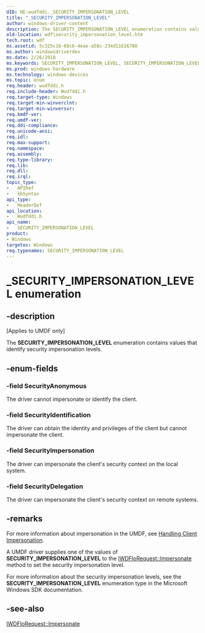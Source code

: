```yaml
---
UID: NE:wudfddi._SECURITY_IMPERSONATION_LEVEL
title: "_SECURITY_IMPERSONATION_LEVEL"
author: windows-driver-content
description: The SECURITY_IMPERSONATION_LEVEL enumeration contains values that identify security impersonation levels.
old-location: wdf\security_impersonation_level.htm
tech.root: wdf
ms.assetid: 5c325c16-6bc6-4eae-a58c-234d11616780
ms.author: windowsdriverdev
ms.date: 2/26/2018
ms.keywords: SECURITY_IMPERSONATION_LEVEL, SECURITY_IMPERSONATION_LEVEL enumeration, SecurityAnonymous, SecurityDelegation, SecurityIdentification, SecurityImpersonation, _SECURITY_IMPERSONATION_LEVEL, umdf.security_impersonation_level, umdfstructs_f81ccb0e-4b8c-4a8a-bdd3-4b4a45a750ab.xml, wdf.security_impersonation_level, wudfddi/SECURITY_IMPERSONATION_LEVEL, wudfddi/SecurityAnonymous, wudfddi/SecurityDelegation, wudfddi/SecurityIdentification, wudfddi/SecurityImpersonation
ms.prod: windows-hardware
ms.technology: windows-devices
ms.topic: enum
req.header: wudfddi.h
req.include-header: Wudfddi.h
req.target-type: Windows
req.target-min-winverclnt: 
req.target-min-winversvr: 
req.kmdf-ver: 
req.umdf-ver: 
req.ddi-compliance: 
req.unicode-ansi: 
req.idl: 
req.max-support: 
req.namespace: 
req.assembly: 
req.type-library: 
req.lib: 
req.dll: 
req.irql: 
topic_type:
-	APIRef
-	kbSyntax
api_type:
-	HeaderDef
api_location:
-	Wudfddi.h
api_name:
-	SECURITY_IMPERSONATION_LEVEL
product:
- Windows
targetos: Windows
req.typenames: SECURITY_IMPERSONATION_LEVEL
---
```


# _SECURITY_IMPERSONATION_LEVEL enumeration


## -description


<p class="CCE_Message">[Applies to UMDF only]

The <b>SECURITY_IMPERSONATION_LEVEL</b> enumeration contains values that identify security impersonation levels.


## -enum-fields




### -field SecurityAnonymous

The driver cannot impersonate or identify the client.


### -field SecurityIdentification

The driver can obtain the identity and privileges of the client but cannot impersonate the client.


### -field SecurityImpersonation

The driver can impersonate the client's security context on the local system.


### -field SecurityDelegation

The driver can impersonate the client's security context on remote systems.


## -remarks



For more information about impersonation in the UMDF, see <a href="https://docs.microsoft.com/en-us/windows-hardware/drivers/wdf/handling-client-impersonation-in-umdf-drivers">Handling Client Impersonation</a>.

A UMDF driver supplies one of the values of <b>SECURITY_IMPERSONATION_LEVEL</b> to the <a href="https://msdn.microsoft.com/library/windows/hardware/ff559136">IWDFIoRequest::Impersonate</a> method to set the security impersonation level.

For more information about the security impersonation levels, see the <b>SECURITY_IMPERSONATION_LEVEL</b> enumeration type in the Microsoft Windows SDK documentation.




## -see-also




<a href="https://msdn.microsoft.com/library/windows/hardware/ff559136">IWDFIoRequest::Impersonate</a>
 

 

